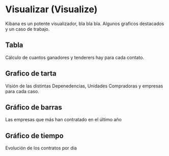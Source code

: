 # Visualizar (Visualize)

Kibana es un potente visualizador, bla bla bla. Algunos graficos destacados y un caso de trabajo. 

## Tabla 

Cálculo de cuantos ganadores y tenderers hay para cada contato. 

## Grafico de tarta

Visión de las distintas Depenedencias, Unidades Compradoras y empresas para cada caso. 

## Gráfico de barras

Las empresas que más han contratado en el último año

## Gráfico de tiempo

Evolución de los contratos por dia 
